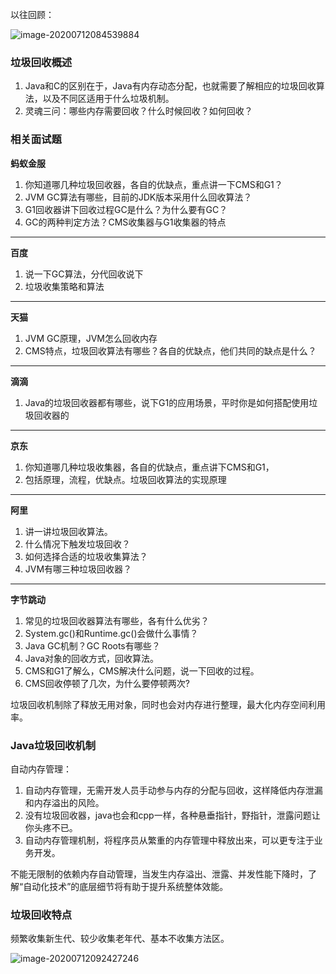 以往回顾：

![image-20200712084539884](https://imagebag.oss-cn-chengdu.aliyuncs.com/img/33cdaf07093b6529bff5ca2d3fc1f4c9.png)

### 垃圾回收概述

1. Java和C的区别在于，Java有内存动态分配，也就需要了解相应的垃圾回收算法，以及不同区适用于什么垃圾机制。
2. 灵魂三问：哪些内存需要回收？什么时候回收？如何回收？

### 相关面试题

**蚂蚁金服**

1. 你知道哪几种垃圾回收器，各自的优缺点，重点讲一下CMS和G1？
2. JVM GC算法有哪些，目前的JDK版本采用什么回收算法？
3. G1回收器讲下回收过程GC是什么？为什么要有GC？
4. GC的两种判定方法？CMS收集器与G1收集器的特点

------

**百度**

1. 说一下GC算法，分代回收说下
2. 垃圾收集策略和算法

------

**天猫**

1. JVM GC原理，JVM怎么回收内存
2. CMS特点，垃圾回收算法有哪些？各自的优缺点，他们共同的缺点是什么？

------

**滴滴**

1. Java的垃圾回收器都有哪些，说下G1的应用场景，平时你是如何搭配使用垃圾回收器的

------

**京东**

1. 你知道哪几种垃圾收集器，各自的优缺点，重点讲下CMS和G1，
2. 包括原理，流程，优缺点。垃圾回收算法的实现原理

------

**阿里**

1. 讲一讲垃圾回收算法。
2. 什么情况下触发垃圾回收？
3. 如何选择合适的垃圾收集算法？
4. JVM有哪三种垃圾回收器？

------

**字节跳动**

1. 常见的垃圾回收器算法有哪些，各有什么优劣？
2. System.gc()和Runtime.gc()会做什么事情？
3. Java GC机制？GC Roots有哪些？
4. Java对象的回收方式，回收算法。
5. CMS和G1了解么，CMS解决什么问题，说一下回收的过程。
6. CMS回收停顿了几次，为什么要停顿两次?

垃圾回收机制除了释放无用对象，同时也会对内存进行整理，最大化内存空间利用率。

### Java垃圾回收机制

自动内存管理：

1. 自动内存管理，无需开发人员手动参与内存的分配与回收，这样降低内存泄漏和内存溢出的风险。
2. 没有垃圾回收器，java也会和cpp一样，各种悬垂指针，野指针，泄露问题让你头疼不已。
3. 自动内存管理机制，将程序员从繁重的内存管理中释放出来，可以更专注于业务开发。

不能无限制的依赖内存自动管理，当发生内存溢出、泄露、并发性能下降时，了解“自动化技术”的底层细节将有助于提升系统整体效能。

### 垃圾回收特点

频繁收集新生代、较少收集老年代、基本不收集方法区。

![image-20200712092427246](https://imagebag.oss-cn-chengdu.aliyuncs.com/img/392d22fc4ee06122fa5ef02328a5046a.png)